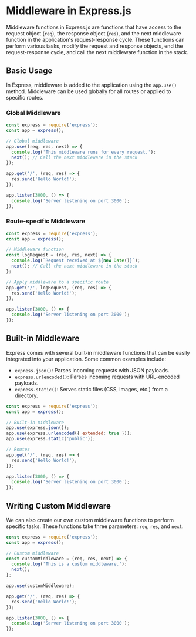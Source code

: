 # Middleware in Express.js

Middleware functions in Express.js are functions that have access to the request object (`req`), the response object (`res`), and the next middleware function in the application's request-response cycle. These functions can perform various tasks, modify the request and response objects, end the request-response cycle, and call the next middleware function in the stack.

## Basic Usage

In Express, middleware is added to the application using the `app.use()` method. Middleware can be used globally for all routes or applied to specific routes.

### Global Middleware

```javascript
const express = require('express');
const app = express();

// Global middleware
app.use((req, res, next) => {
  console.log('This middleware runs for every request.');
  next(); // Call the next middleware in the stack
});

app.get('/', (req, res) => {
  res.send('Hello World!');
});

app.listen(3000, () => {
  console.log('Server listening on port 3000');
});
```

### Route-specific Middleware

```javascript
const express = require('express');
const app = express();

// Middleware function
const logRequest = (req, res, next) => {
  console.log(`Request received at ${new Date()}`);
  next(); // Call the next middleware in the stack
};

// Apply middleware to a specific route
app.get('/', logRequest, (req, res) => {
  res.send('Hello World!');
});

app.listen(3000, () => {
  console.log('Server listening on port 3000');
});
```

## Built-in Middleware

Express comes with several built-in middleware functions that can be easily integrated into your application. Some common examples include:

- `express.json()`: Parses incoming requests with JSON payloads.
- `express.urlencoded()`: Parses incoming requests with URL-encoded payloads.
- `express.static()`: Serves static files (CSS, images, etc.) from a directory.

```javascript
const express = require('express');
const app = express();

// Built-in middleware
app.use(express.json());
app.use(express.urlencoded({ extended: true }));
app.use(express.static('public'));

// Routes
app.get('/', (req, res) => {
  res.send('Hello World!');
});

app.listen(3000, () => {
  console.log('Server listening on port 3000');
});
```

## Writing Custom Middleware

We can also create our own custom middleware functions to perform specific tasks. These functions take three parameters: `req`, `res`, and `next`.

```javascript
const express = require('express');
const app = express();

// Custom middleware
const customMiddleware = (req, res, next) => {
  console.log('This is a custom middleware.');
  next();
};

app.use(customMiddleware);

app.get('/', (req, res) => {
  res.send('Hello World!');
});

app.listen(3000, () => {
  console.log('Server listening on port 3000');
});
```